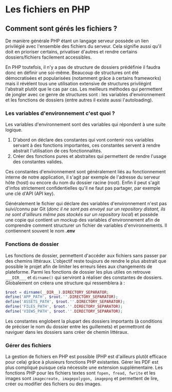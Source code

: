 # Les fichiers en PHP

## Comment sont gérés les fichiers ?

De manière générale PHP étant un langage serveur possède un lien privilégié avec l'ensemble des fichiers du serveur.
Cela signifie aussi qu'il doit en prioriser certains, privatiser d'autres et rendre certains dossiers/fichiers facilement accessibles.

En PHP toutefois, il n'y a pas de structure de dossiers prédéfinie il faudra donc en définir une soi-même.
Beaucoup de structures ont été démocratisées et popularisées (notamment grâce à certains frameworks) mais il révèlent tous une utilisation extensive de structures privilégint l'abstrait plutôt que le cas par cas.
Les meilleurs méthodes qui permettent de jongler avec ce genre de structures sont : les variables d'environnement et les fonctions de dossiers (entre autres il existe aussi l'autoloading).

### Les variables d'environnement c'est quoi ?

Les variables d'environnement sont des variables qui répondent à une suite logique.

1. D'abord on déclare des constantes qui vont contenir nos variables servant à des fonctions importantes, ces constantes servent à rendre abstrait l'utilisation de ces fonctionnalités.
2. Créer des fonctions pures et abstraites qui permettent de rendre l'usage des constantes valides.

Ces constantes d'environnement sont généralement liés au fonctionnement interne de notre application, il s'agit par exemple de l'adresse du serveur hôte (host) ou encore du nom du dossier racine (root).
Enfin il peut s'agit d'infos strictement confidentielles qu'il ne faut pas partager, par exemple une clé d'API (API key).

Généralement le fichier qui déclare des variables d'environnement n'est pas suivi/connu par Git (_donc il ne sont pas envoyé sur un repository distant, ils ne sont d'ailleurs même pas stockés sur un repository local_) et possède une copie qui contient un mockup des variables d'environnement afin de comprendre comment structurer un fichier de variables d'environnements. Il contiennent souvent le nom **.env**

### Fonctions de dossier

Les fonctions de dossier, permettent d'accéder aux fichiers sans passer par des chemins littéraux. L'objectif reste toujours de rendre le plus abstrait que possible le projet afin de limiter les erreurs liées aux changements de plateforme.
Parmi les fonctions de dossier les plus utiles on retrouve `___DIR___` et `dirname()` qui serviront à réaliser des constantes de dossiers.
Globalement on créera une structure qui ressemblera à :

```php
$root = dirname(__DIR__).DIRECTORY_SEPARATOR;
define('APP_PATH', $root.''.DIRECTORY_SEPARATOR);
define('ASSETS_PATH', $root.''.DIRECTORY_SEPARATOR);
define('FILES_PATH', $root.''.DIRECTORY_SEPARATOR);
define('VIEWS_PATH', $root.''.DIRECTORY_SEPARATOR);
```

Les constantes englobent la plupart des dossiers importants (à conditions de préciser le nom du dossier entre les guillemets) et permettront de naviguer dans les dossiers sans créer de chemin littéraux.

### Gérer des fichiers

La gestion de fichiers en PHP est possible (PHP est d'ailleurs plutôt efficace pour cela) grâce à plusieurs fonctions PHP existantes. Gérer les PDF est plus compliqué puisque cela nécessite une extension supplémentaire.
Les fonctions PHP pour les fichiers textes sont `fopen, fread, fwrite` et les images sont `imagecreate, imagepolygon, imagepng` et permettent de lire, créer ou modifier des fichiers ou des images.
